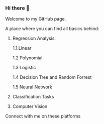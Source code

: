 ### Hi there 👋

Welcome to my GitHub page.

A place where you can find all basics behind:
1. Regression Analysis:

    1.1.Linear
  
    1.2 Polynomial
  
    1.3 Logistic
  
    1.4 Decision Tree and Random Forrest
  
    1.5 Neural Network
  
2. Classification Tasks
3. Computer Vision

Connect with me on these platforms
